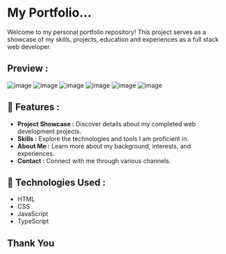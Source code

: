 # My Portfolio...

Welcome to my personal portfolio repository! This project serves as a showcase of my skills, projects, education and experiences as a  full stack web developer. 


## Preview :
![image](https://github.com/raviranjan0/myportfolio/assets/100368738/9d7274a2-9bb6-429e-bc1e-adaaab0b5bbf)
![image](https://github.com/raviranjan0/myportfolio/assets/100368738/d34d2006-6ee7-416d-852e-1d2d09b9d5f7)
![image](https://github.com/raviranjan0/myportfolio/assets/100368738/66d11ea7-b2cb-4790-bb16-9ad3d7b889ce)
![image](https://github.com/raviranjan0/myportfolio/assets/100368738/349f7b49-ee6a-4102-a932-1639cdb22cc1)
![image](https://github.com/raviranjan0/myportfolio/assets/100368738/806d7e39-3ca3-41f9-8d08-ae6e119c00fa)
![image](https://github.com/raviranjan0/myportfolio/assets/100368738/59b99f6f-45a8-426d-a207-97515d5c2747)

## 🚀 Features :

- **Project Showcase :** Discover details about my completed web development projects.
- **Skills :** Explore the technologies and tools I am proficient in.
- **About Me :** Learn more about my background, interests, and experiences.
- **Contact :** Connect with me through various channels.

## 🔧 Technologies Used :
- HTML 
- CSS 
- JavaScript 
- TypeScript 

## Thank You 
